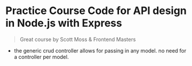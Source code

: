 # Practice Course Code for API design in Node.js with Express
> Great course by Scott Moss & Frontend Masters

- the generic crud controller allows for passing in any model. no need for a controller per model.
